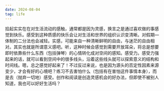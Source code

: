 ```yaml
---
date: 2024-08-04
tag: life
---
```

拾起实实在在对生活流动的感触，通常都是因为灵感，换言之是通过喜欢做的事感觉到快乐。感受到这种质感的快乐会让对生活和世界的组织认识变清晰。对假期—体制的二分法也会减轻。实感，可能来自一种清晰鲜明的自由，与迷茫的自由相对。其实也就是所谓意义感吧。听，这种时候会感觉到需要开放耳朵，将总是想要即时依靠些什么东西（包括弹琴）的心情转化成对空间的感知。感受力。感受力强起来的话，就可以看到空间中的很多线头，沿着这些线头就可以探索意义的结构和时间线。嗯，总之感觉好起来了！不过反过来说，也是因为源头的否定性因素来源变少，才会有好的心境吧？练习不去害怕什么（包括有在害怕这件事情本身），而是去（抛弃一切地）感受。创作和阅读是创造灵感机会的好办法，但即使不被别人知道，我也可以好好生活吗？